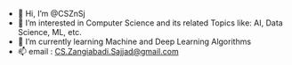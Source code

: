 - 👋 Hi, I’m @CSZnSj
- 👀 I’m interested in Computer Science and its related Topics like: AI, Data Science, ML, etc.
- 🌱 I’m currently learning Machine and Deep Learning Algorithms
- 📫 email : CS.Zangiabadi.Sajjad@gmail.com

<!---
CSZnSj/CSZnSj is a ✨ special ✨ repository because its `README.md` (this file) appears on your GitHub profile.
You can click the Preview link to take a look at your changes.
--->
